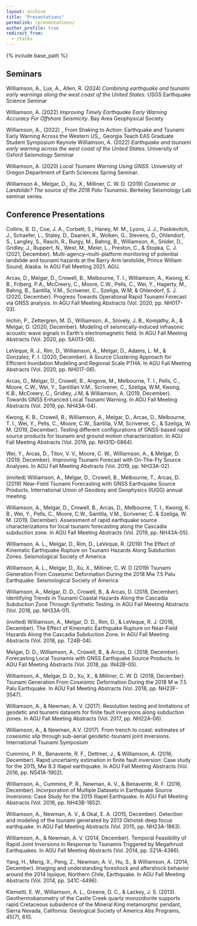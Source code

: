 ```yaml
---
layout: archive
title: "Presentations"
permalink: /presentations/
author_profile: true
redirect_from:
  - /talks
---
```


{% include base_path %}
## Seminars
Williamson, A., Lux, A., Allen, R. (2024) _Combining earthquake and tsunami early warnings along the west coast of the United States_.   USGS Earthquake Science Seminar

Williamson, A. (2022) _Improving Timely Earthquake Early Warning Accuracy For Offshore Seismicity_.  Bay Area Geophysical Society

Williamson, A., (2022) _ From Shaking to Action: Earthquake and Tsunami Early Warning Across the Western US_. Georgia Teach EAS Graduate Student Symposium Keynote 
Williamson, A. (2022) _Earthquake and tsunami early warning across the west coast of the United States_. University of Oxford Seismology Seminar

Williamson, A. (2020)   _Local Tsunami Warning Using GNSS_. University of Oregon Department of Earth Sciences Spring Seminar.

Williamson A.,  Melgar, D., Xu, X., Milliner, C. W. D. (2019)  _Coseismic or Landslide? The source of the 2018 Palu Tsunamis_. Berkeley Seismology Lab seminar series.
## Conference Presentations

Collins, B. D., Coe, J. A., Corbett, S., Haney, M. M., Lyons, J. J., Paskievitch, J., Schaefer, L., Staley, D., Daanen, R., Wolken, G., Stevens, D., Ohlendorf, S., Langley, S., Rasch, R., Burgy, M., Bahng, B., Williamson, A., Snider, D., Gridley, J., Ruppert, N., West, M., Meier, L., Preston, C., & Stopka, C. J. (2021, December). Multi-agency–multi-platform monitoring of potential landslide and tsunami hazards at the Barry Arm landslide, Prince William Sound, Alaska. In AGU Fall Meeting 2021. AGU.

Arcas, D., Melgar, D., Crowell, B., Melbourne, T. I., Williamson, A., Kwong, K. B., Friberg, P.A., McCreery, C., Moore, C.W., Pells, C., Wei, Y., Hagerty, M., Bahng, B., Santilla, V.M., Scrivener, C., Szeliga, W.M, & Ohlendorf, S. J. (2020, December). Progress Towards Operational Rapid Tsunami Forecast via GNSS analysis. In AGU Fall Meeting Abstracts (Vol. 2020, pp. NH017-03).

Inchin, P., Zettergren, M. D., Williamson, A., Snively, J. B., Komjathy, A., & Melgar, D. (2020, December). Modeling of seismically-induced infrasonic acoustic wave signals in Earth's electromagnetic field. In AGU Fall Meeting Abstracts (Vol. 2020, pp. SA013-06).

LeVeque, R. J., Rim, D., Williamson, A., Melgar, D., Adams, L. M., & Gonzalez, F. I. (2020, December). A Source Clustering Approach for Efficient Inundation Modeling and Regional Scale PTHA. In AGU Fall Meeting Abstracts (Vol. 2020, pp. NH017-06).

Arcas, D., Melgar, D., Crowell, B., Angove, M., Melbourne, T. I., Pells, C., Moore, C.W., Wei, Y., Santillan V.M., Scrivener, C., Szeliga, W.M, Kwong, K.B., McCreery, C., Gridley, J.M, & Williamson, A. (2019, December). Towards GNSS Enhanced Local Tsunami Warning. In AGU Fall Meeting Abstracts (Vol. 2019, pp. NH43A-04).

Kwong, K. B., Crowell, B., Williamson, A., Melgar, D., Arcas, D., Melbourne, T. I., Wei, Y., Pells, C., Moore, C.W., Santilla, V.M, Scrivener, C., & Szeliga, W. M. (2019, December). Testing different configurations of GNSS-based rapid source products for tsunami and ground motion characterization. In AGU Fall Meeting Abstracts (Vol. 2019, pp. NH31D-0864).

Wei, Y., Arcas, D., Titov, V. V., Moore, C. W., Williamson, A., & Melgar, D. (2019, December). Improving Tsunami Forecast with On-The-Fly Source Analyses. In AGU Fall Meeting Abstracts (Vol. 2019, pp. NH33A-02).

(invited) Williamson, A., Melgar, D., Crowell, B., Melbourne, T., Arcas, D. (2019) Near-Field Tsunami Forecasting with GNSS Earthquake Source Products. International Union of Geodesy and Geophysics (IUGG) annual meeting. 

Williamson, A., Melgar, D., Crowell, B., Arcas, D., Melbourne, T. I., Kwong, K. B., Wei, Y., Pells, C., Moore, C.W., Santilla, V.M., Scrivener, C. & Szeliga, W. M. (2019, December). Assessment of rapid earthquake source characterizations for local tsunami forecasting along the Cascadia subduction zone. In AGU Fall Meeting Abstracts (Vol. 2019, pp. NH43A-05).

Williamson, A. L., Melgar, D., Rim, D., LeVeque, R. (2019) The Effect of Kinematic Earthquake Rupture on Tsunami Hazards Along Subduction Zones. Seismological Society of America 

Williamson, A. L., Melgar, D., Xu, X., Milliner, C. W. D  (2019)  Tsunami Generation From Coseismic Deformation During the 2018 Mw 7.5 Palu Earthquake.  Seismological Society of America 

Williamson, A., Melgar, D. D., Crowell, B., & Arcas, D. (2018, December). Identifying Trends in Tsunami Coastal Hazards Along the Cascadia Subduction Zone Through Synthetic Testing. In AGU Fall Meeting Abstracts (Vol. 2018, pp. NH33A-01).

(invited) Williamson, A., Melgar, D. D., Rim, D., & LeVeque, R. J. (2018, December). The Effect of Kinematic Earthquake Rupture on Near-Field Hazards Along the Cascadia Subduction Zone. In AGU Fall Meeting Abstracts (Vol. 2018, pp. T24B-04).

Melgar, D. D., Williamson, A., Crowell, B., & Arcas, D. (2018, December). Forecasting Local Tsunamis with GNSS Earthquake Source Products. In AGU Fall Meeting Abstracts (Vol. 2018, pp. IN42B-05).

Williamson, A., Melgar, D. D., Xu, X., & Milliner, C. W. D. (2018, December). Tsunami Generation From Coseismic Deformation During the 2018 M w 7.5 Palu Earthquake. In AGU Fall Meeting Abstracts (Vol. 2018, pp. NH23F-3547).

Williamson, A., & Newman, A. V. (2017). Resolution testing and limitations of geodetic and tsunami datasets for finite fault inversions along subduction zones. In AGU Fall Meeting Abstracts (Vol. 2017, pp. NH22A-06).

Williamson, A., & Newman, A.V. (2017). From trench to coast: estimates of coseismic slip through sub-aerial geodetic-tsunami joint inversions. International Tsunami Symposium

Cummins, P. R., Benavente, R. F., Dettmer, J., & Williamson, A. (2016, December). Rapid uncertainty estimation in finite fault inversion: Case study for the 2015, Mw 8.3 Illapel earthquake. In AGU Fall Meeting Abstracts (Vol. 2016, pp. NS41A-1902).

Williamson, A., Cummins, P. R., Newman, A. V., & Benavente, R. F. (2016, December). Incorporation of Multiple Datasets in Earthquake Source Inversions: Case Study for the 2015 Illapel Earthquake. In AGU Fall Meeting Abstracts (Vol. 2016, pp. NH43B-1852).

Williamson, A., Newman, A. V., & Okal, E. A. (2015, December). Detection and modeling of the tsunami generated by 2013 Okhotsk deep focus earthquake. In AGU Fall Meeting Abstracts (Vol. 2015, pp. NH23A-1863).

Williamson, A., & Newman, A. V. (2014, December). Temporal Feasibility of Rapid Joint Inversions in Response to Tsunamis Triggered by Megathrust Earthquakes. In AGU Fall Meeting Abstracts (Vol. 2014, pp. S21A-4386).

Yang, H., Meng, X., Peng, Z., Newman, A. V., Hu, S., & Williamson, A. (2014, December). Imaging and understanding foreshock and aftershock behavior around the 2014 Iquique, Northern Chile, Earthquake. In AGU Fall Meeting Abstracts (Vol. 2014, pp. S41C-4496).

Klemetti, E. W., Williamson, A. L., Greene, D. C., & Lackey, J. S. (2013). Geothermobarometry of the Castle Creek quartz monzodiorite supports rapid Cretaceous subsidence of the Mineral King metamorphic pendant, Sierra Nevada, California. Geological Society of America Abs Programs, 45(7), 610.
